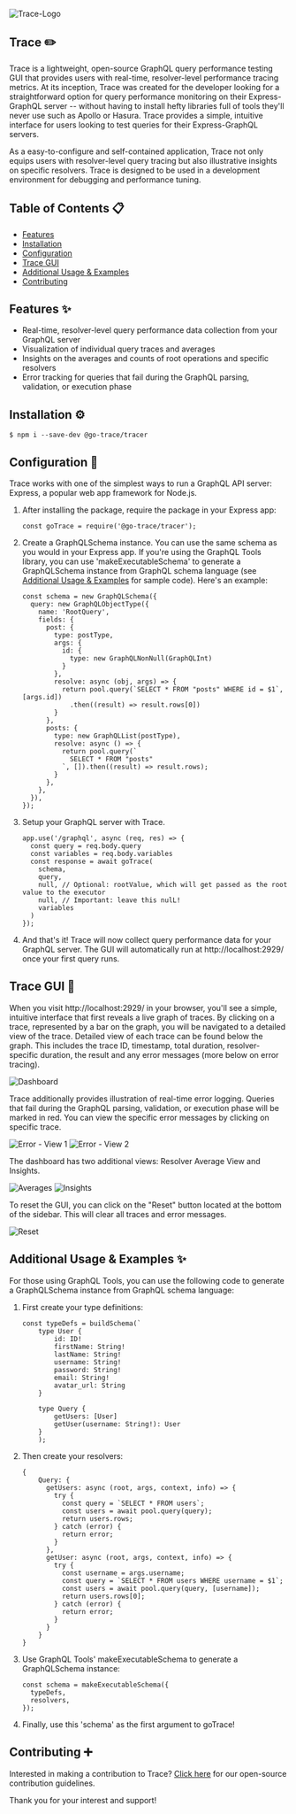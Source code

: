 ![Trace-Logo](/screenshots/Trace-Rectangle.png)

## Trace ✏️

Trace is a lightweight, open-source GraphQL query performance testing GUI that provides users with real-time, resolver-level performance tracing metrics. At its inception, Trace was created for the developer looking for a straightforward option for query performance monitoring on their Express-GraphQL server -- without having to install hefty libraries full of tools they'll never use such as Apollo or Hasura. Trace provides a simple, intuitive interface for users looking to test queries for their Express-GraphQL servers.

As a easy-to-configure and self-contained application, Trace not only equips users with resolver-level query tracing but also illustrative insights on specific resolvers. Trace is designed to be used in a development environment for debugging and performance tuning. 

## Table of Contents 📋

- [Features](#features-)
- [Installation](#installation-)
- [Configuration](#configuration-)
- [Trace GUI](#trace-gui-)
- [Additional Usage & Examples](#additional-usage--examples-)
- [Contributing](#contributing-)


## Features ✨

- Real-time, resolver-level query performance data collection from your GraphQL server
- Visualization of individual query traces and averages
- Insights on the averages and counts of root operations and specific resolvers
- Error tracking for queries that fail during the GraphQL parsing, validation, or execution phase


## Installation ⚙️

    $ npm i --save-dev @go-trace/tracer


## Configuration 🔧

Trace works with one of the simplest ways to run a GraphQL API server: Express, a popular web app framework for Node.js. 

1. After installing the package, require the package in your Express app:

    ```
    const goTrace = require('@go-trace/tracer');
    ```

2. Create a GraphQLSchema instance. You can use the same schema as you would in your Express app. If you're using the GraphQL Tools library, you can use 'makeExecutableSchema' to generate a GraphQLSchema instance from GraphQL schema language (see [Additional Usage & Examples](#additional-usage--examples) for sample code). Here's an example:

      ```  
      const schema = new GraphQLSchema({
        query: new GraphQLObjectType({
          name: 'RootQuery',
          fields: {
            post: {
              type: postType,
              args: {
                id: {
                  type: new GraphQLNonNull(GraphQLInt)
                }
              },
              resolve: async (obj, args) => {
                return pool.query(`SELECT * FROM "posts" WHERE id = $1`, [args.id])
                  .then((result) => result.rows[0])
              }
            },
            posts: {
              type: new GraphQLList(postType),
              resolve: async () => {
                return pool.query(`
                  SELECT * FROM "posts"
                `, []).then((result) => result.rows);
              }
            },
          },
        }),
      });
      ```

3. Setup your GraphQL server with Trace.

    ```
    app.use('/graphql', async (req, res) => {
      const query = req.body.query
      const variables = req.body.variables
      const response = await goTrace(
        schema,
        query,
        null, // Optional: rootValue, which will get passed as the root value to the executor
        null, // Important: leave this nulL!
        variables
      )
    });
    ```
4. And that's it! Trace will now collect query performance data for your GraphQL server. The GUI will automatically run at http://localhost:2929/ once your first query runs.


## Trace GUI 🧮

When you visit http://localhost:2929/ in your browser, you'll see a simple, intuitive interface that first reveals a live graph of traces. By clicking on a trace, represented by a bar on the graph, you will be navigated to a detailed view of the trace. Detailed view of each trace can be found below the graph. This includes the trace ID, timestamp, total duration, resolver-specific duration, the result and any error messages (more below on error tracing).

![Dashboard](/screenshots/dashboard.gif)

Trace additionally provides illustration of real-time error logging. Queries that fail during the GraphQL parsing, validation, or execution phase will be marked in red. You can view the specific error messages by clicking on specific trace.

![Error - View 1](/screenshots/err-1.png)
![Error - View 2](/screenshots/err-2.png)

The dashboard has two additional views: Resolver Average View and Insights.

![Averages](/screenshots/averages.png)
![Insights](/screenshots/insights.png)

To reset the GUI, you can click on the "Reset" button located at the bottom of the sidebar. This will clear all traces and error messages.

![Reset](/screenshots/reset.png)

## Additional Usage & Examples ✨

For those using GraphQL Tools, you can use the following code to generate a GraphQLSchema instance from GraphQL schema language:

1. First create your type definitions:

    ```
    const typeDefs = buildSchema(`
        type User {
            id: ID!
            firstName: String!
            lastName: String!
            username: String!
            password: String!
            email: String! 
            avatar_url: String
        }

        type Query {
            getUsers: [User]
            getUser(username: String!): User
        }
        );
    ```

2. Then create your resolvers:

    ```
    { 
        Query: {
          getUsers: async (root, args, context, info) => {
            try {
              const query = `SELECT * FROM users`;
              const users = await pool.query(query);
              return users.rows;
            } catch (error) {
              return error;
            }
          },
          getUser: async (root, args, context, info) => {
            try {
              const username = args.username;
              const query = `SELECT * FROM users WHERE username = $1`;
              const users = await pool.query(query, [username]);
              return users.rows[0];
            } catch (error) {
              return error;
            }
          }
        }
    }
    ```
3. Use GraphQL Tools' makeExecutableSchema to generate a GraphQLSchema instance:

    ```
    const schema = makeExecutableSchema({
      typeDefs,
      resolvers,
    });
    ```
4. Finally, use this 'schema' as the first argument to goTrace!

## Contributing ➕

Interested in making a contribution to Trace? [Click here](./CONTRIBUTING.MD) for our open-source contribution guidelines.

Thank you for your interest and support!
